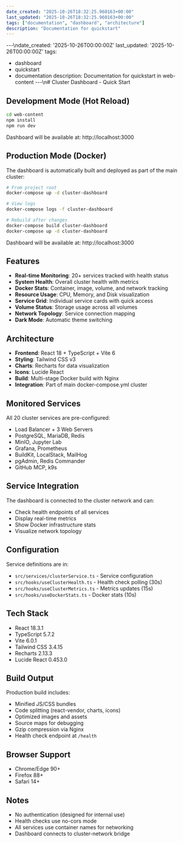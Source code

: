 ```yaml
---
date_created: "2025-10-26T18:32:25.960163+00:00"
last_updated: "2025-10-26T18:32:25.960163+00:00"
tags: ["documentation", "dashboard", "architecture"]
description: "Documentation for quickstart"
---
```


---\ndate_created: '2025-10-26T00:00:00Z'
last_updated: '2025-10-26T00:00:00Z'
tags:

- dashboard
- quickstart
- documentation
  description: Documentation for quickstart in web-content
  ---\n# Cluster Dashboard - Quick Start

## Development Mode (Hot Reload)

```bash
cd web-content
npm install
npm run dev
```

Dashboard will be available at: http://localhost:3000

## Production Mode (Docker)

The dashboard is automatically built and deployed as part of the main cluster:

```bash
# From project root
docker-compose up -d cluster-dashboard

# View logs
docker-compose logs -f cluster-dashboard

# Rebuild after changes
docker-compose build cluster-dashboard
docker-compose up -d cluster-dashboard
```

Dashboard will be available at: http://localhost:3000

## Features

- **Real-time Monitoring**: 20+ services tracked with health status
- **System Health**: Overall cluster health with metrics
- **Docker Stats**: Container, image, volume, and network tracking
- **Resource Usage**: CPU, Memory, and Disk visualization
- **Service Grid**: Individual service cards with quick access
- **Volume Status**: Storage usage across all volumes
- **Network Topology**: Service connection mapping
- **Dark Mode**: Automatic theme switching

## Architecture

- **Frontend**: React 18 + TypeScript + Vite 6
- **Styling**: Tailwind CSS v3
- **Charts**: Recharts for data visualization
- **Icons**: Lucide React
- **Build**: Multi-stage Docker build with Nginx
- **Integration**: Part of main docker-compose.yml cluster

## Monitored Services

All 20 cluster services are pre-configured:

- Load Balancer + 3 Web Servers
- PostgreSQL, MariaDB, Redis
- MinIO, Jupyter Lab
- Grafana, Prometheus
- BuildKit, LocalStack, MailHog
- pgAdmin, Redis Commander
- GitHub MCP, k9s

## Service Integration

The dashboard is connected to the cluster network and can:

- Check health endpoints of all services
- Display real-time metrics
- Show Docker infrastructure stats
- Visualize network topology

## Configuration

Service definitions are in:

- `src/services/clusterService.ts` - Service configuration
- `src/hooks/useClusterHealth.ts` - Health check polling (30s)
- `src/hooks/useClusterMetrics.ts` - Metrics updates (15s)
- `src/hooks/useDockerStats.ts` - Docker stats (10s)

## Tech Stack

- React 18.3.1
- TypeScript 5.7.2
- Vite 6.0.1
- Tailwind CSS 3.4.15
- Recharts 2.13.3
- Lucide React 0.453.0

## Build Output

Production build includes:

- Minified JS/CSS bundles
- Code splitting (react-vendor, charts, icons)
- Optimized images and assets
- Source maps for debugging
- Gzip compression via Nginx
- Health check endpoint at `/health`

## Browser Support

- Chrome/Edge 90+
- Firefox 88+
- Safari 14+

## Notes

- No authentication (designed for internal use)
- Health checks use no-cors mode
- All services use container names for networking
- Dashboard connects to cluster-network bridge
